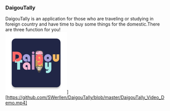 ### DaigouTally
 DaigouTally is an application for those who are traveling or studying in foreign country and have time to buy some things for the domestic.There are three function for you!  
![](https://github.com/SWerllen/DaigouTally/blob/master/app/src/main/res/mipmap-xxxhdpi/ic_launcher.png "Click Here to See Demo")][https://github.com/SWerllen/DaigouTally/blob/master/DaigouTally_Video_Demo.mp4]
